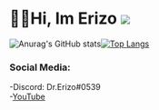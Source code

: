 # 👋👋Hi, Im Erizo ![](https://komarev.com/ghpvc/?username=Erizo-the-creator&color=blue&style=flat) 

![Anurag's GitHub stats](https://github-readme-stats.vercel.app/api?username=Erizo-the-creator&show_icons=true&theme=radical)[![Top Langs](https://github-readme-stats.vercel.app/api/top-langs/?username=Erizo-the-creator&layout=compact&theme=radical&hide=C)](https://github.com/Erizo-the-creator)

### Social Media:
-Discord: Dr.Erizo#0539 \
-[YouTube](https://www.youtube.com/channel/UCM0F19VyURFhUi5vBkmUw1Q)
